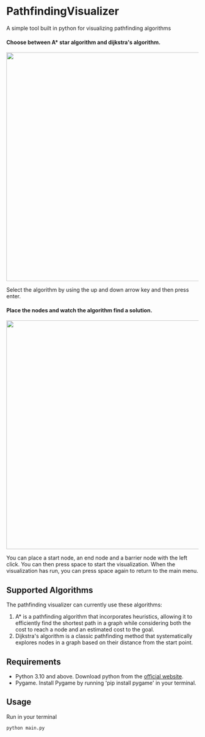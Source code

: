 # PathfindingVisualizer
A simple tool built in python for visualizing pathfinding algorithms

#### Choose between A* star algorithm and dijkstra's algorithm.
<img src="https://github.com/ikiwq/pathfinding-visualizer/assets/110495658/9ff09939-2985-405a-91c7-44664d52ff75" width="600">

Select the algorithm by using the up and down arrow key and then press enter.

#### Place the nodes and watch the algorithm find a solution.
<img src="https://github.com/ikiwq/pathfinding-visualizer/assets/110495658/f4001e96-a1cc-4ac4-af4e-6485d0cb4991" width="600">

You can place a start node, an end node and a barrier node with the left click.
You can then press space to start the visualization.
When the visualization has run, you can press space again to return to the main menu.

## Supported Algorithms
The pathfinding visualizer can currently use these algorithms:
1. A* is a pathfinding algorithm that incorporates heuristics, allowing it to efficiently find the shortest path in a graph while considering both the cost to reach a node and an estimated cost to the goal.
2. Dijkstra's algorithm is a classic pathfinding method that systematically explores nodes in a graph based on their distance from the start point.

## Requirements
- Python 3.10 and above. Download python from the [official website](https://www.python.org/).
- Pygame. Install Pygame by running 'pip install pygame' in your terminal.

## Usage
Run in your terminal

    python main.py
